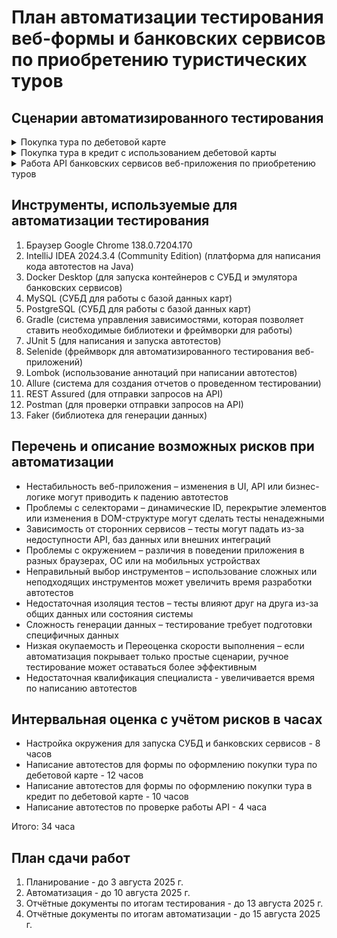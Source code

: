 # План автоматизации тестирования веб-формы и банковских сервисов по приобретению туристических туров

## Сценарии автоматизированного тестирования

<details>
<summary>Покупка тура по дебетовой карте</summary>

<details>
<summary>Автоматизация тестирования покупки тура по дебетовой карте со статусом APPROVED, заполненной валидными значениями</summary>

### Предусловия
- Запущен Docker Desktop с контейнерами СУБД и эмулятором банковских сервисов
- В браузере открыта форма приобретения тура по ссылке http://localhost:8080/

### Шаги воспроизведения
1. Нажимаем кнопку "Купить"
2. В поле "Номер карты" вводим валидные данные (4444 4444 4444 4441 статус APPROVED)
3. В поле "Месяц" вводим валидные данные
4. В поле "Год" вводим валидные данные
5. В поле "Владелец" вводим валидные данные
6. В поле "CVC/CVV" вводим валидные данные
7. Нажимаем кнопку "Продолжить"

**Ожидаемый результат:**  
Проверяется статус карты в базе данных, карта со статусом APPROVED принимается
<p>Появляется сообщение "Успешно. Операция одобрена Банком"</p>
</details>

<details>
<summary>Автоматизация тестирования покупки тура по дебетовой карте со статусом DECLINED, заполненной валидными значениями</summary>

### Предусловия
- Запущен Docker Desktop с контейнерами СУБД и эмулятором банковских сервисов
- В браузере открыта форма приобретения тура по ссылке http://localhost:8080/

### Шаги воспроизведения
1. Нажимаем кнопку "Купить"
2. В поле "Номер карты" вводим валидные данные (4444 4444 4444 4442 статус DECLINED)
3. В поле "Месяц" вводим валидные данные
4. В поле "Год" вводим валидные данные
5. В поле "Владелец" вводим валидные данные
6. В поле "CVC/CVV" вводим валидные данные
7. Нажимаем кнопку "Продолжить"

**Ожидаемый результат:**  
Проверяется статус карты в базе данных, карта со статусом DECLINED отклоняется
<p>Появляется сообщение "Ошибка! Банк отказал в проведении операции."</p>
</details>

<details>
<summary>Автоматизация тестирования ошибки использования невалидной карты при покупке тура по дебетовой карте</summary>

### Предусловия
- Запущен Docker Desktop с контейнерами СУБД и эмулятором банковских сервисов
- В браузере открыта форма приобретения тура по ссылке http://localhost:8080/

### Шаги воспроизведения
1. Нажимаем кнопку "Купить"
2. В поле "Номер карты" вводим невалидные данные карты, отсутствующей в базе данных, состоящие из цифр, в формате (1111 1111 1111 1111)
3. В поле "Месяц" вводим валидные данные
4. В поле "Год" вводим валидные данные
5. В поле "Владелец" вводим валидные данные
6. В поле "CVC/CVV" вводим валидные данные
7. Нажимаем кнопку "Продолжить"

**Ожидаемый результат:**  
Проверяется статус карты в базе данных, карта с неизвестным статусом отклоняется
<p>Появляется сообщение "Ошибка! Банк отказал в проведении операции."</p>
</details>

<details>
<summary>Автоматизация тестирования сообщений под полями при покупке тура по дебетовой карте, заполненой невалидными и пустыми значениями</summary>

### Предусловия
- Запущен Docker Desktop с контейнерами СУБД и эмулятором банковских сервисов
- В браузере открыта форма приобретения тура по ссылке http://localhost:8080/

### Шаги воспроизведения
1. Нажимаем кнопку "Купить"
2. Поле "Номер карты" оставляем пустым (невалидные данные)
3. Поле "Месяц" оставляем пустым (невалидные данные)
4. Поле "Год" оставляем пустым (невалидные данные)
5. Поле "Владелец" оставляем пустым (невалидные данные)
6. Поле "CVC/CVV" оставляем пустым (невалидные данные)
7. Нажимаем кнопку "Продолжить"

**Ожидаемый результат:**  
Под полями появляются надписи красного цвета, под полем "Номер карты" - Неверный формат, под полем "Месяц" - Неверный формат, под полем "Год" - Неверный формат, под полем "Владелец" - Поле обязательно для заполнения (Неверный формат), под полем "CVC/CVV" - Неверный формат
</details>
</details>

<details>
<summary>Покупка тура в кредит с использованием дебетовой карты</summary>

<details>
<summary>Автоматизация тестирования покупки тура с помощью кредита при использовании дебетовой карты со статусом APPROVED, заполненой валидными значениями</summary>

### Предусловия
- Запущен Docker Desktop с контейнерами СУБД и эмулятором банковских сервисов
- В браузере открыта форма приобретения тура по ссылке http://localhost:8080/

### Шаги воспроизведения
1. Нажимаем кнопку "Купить в кредит"
2. В поле "Номер карты" вводим валидные данные (4444 4444 4444 4441 статус APPROVED)
3. В поле "Месяц" вводим валидные данные
4. В поле "Год" вводим валидные данные
5. В поле "Владелец" вводим валидные данные
6. В поле "CVC/CVV" вводим валидные данные
7. Нажимаем кнопку "Продолжить"

**Ожидаемый результат:**  
Проверяется статус карты в базе данных, карта со статусом APPROVED принимается
<p>Появляется сообщение "Успешно. Операция одобрена Банком"</p>
</details>

<details>
<summary>Автоматизация тестирования покупки тура с помощью кредита при использовании дебетовой карты со статусом DECLINED, заполненной валидными значениями</summary>

### Предусловия
- Запущен Docker Desktop с контейнерами СУБД и эмулятором банковских сервисов
- В браузере открыта форма приобретения тура по ссылке http://localhost:8080/

### Шаги воспроизведения
1. Нажимаем кнопку "Купить"
2. В поле "Номер карты" вводим валидные данные (4444 4444 4444 4442 статус DECLINED)
3. В поле "Месяц" вводим валидные данные
4. В поле "Год" вводим валидные данные
5. В поле "Владелец" вводим валидные данные
6. В поле "CVC/CVV" вводим валидные данные
7. Нажимаем кнопку "Продолжить"

**Ожидаемый результат:**  
Статус карты 
Проверяется статус карты в базе данных, карта со статусом DECLINED отклоняется
<p>Появляется сообщение "Ошибка! Банк отказал в проведении операции."</p>
</details>

<details>
<summary>Автоматизация тестирования ошибки использования невалидной карты при покупке тура в кредит по дебетовой карте</summary>

### Предусловия
- Запущен Docker Desktop с контейнерами СУБД и эмулятором банковских сервисов
- В браузере открыта форма приобретения тура по ссылке http://localhost:8080/

### Шаги воспроизведения
1. Нажимаем кнопку "Купить в кредит"
2. В поле "Номер карты" вводим невалидные данные карты, отсутствующей в базе данных, состоящие из цифр, в формате (1111 1111 1111 1111)
3. В поле "Месяц" вводим валидные данные
4. В поле "Год" вводим валидные данные
5. В поле "Владелец" вводим валидные данные
6. В поле "CVC/CVV" вводим валидные данные
7. Нажимаем кнопку "Продолжить"

**Ожидаемый результат:**  
Проверяется статус карты в базе данных, карта с неизвестным статусом отклоняется
<p>Появляется сообщение "Ошибка! Банк отказал в проведении операции."</p>
</details>

<details>
<summary>Автоматизация тестирования сообщений под полями при покупке тура в кредит по дебетовой карте, заполненой невалидными значениями</summary>

### Предусловия
- Запущен Docker Desktop с контейнерами СУБД и эмулятором банковских сервисов
- В браузере открыта форма приобретения тура по ссылке http://localhost:8080/

### Шаги воспроизведения
1. Нажимаем кнопку "Купить в кредит"
2. Поле "Номер карты" оставляем пустым (невалидные данные)
3. Поле "Месяц" оставляем пустым (невалидные данные)
4. Поле "Год" оставляем пустым (невалидные данные)
5. Поле "Владелец" оставляем пустым (невалидные данные)
6. Поле "CVC/CVV" оставляем пустым (невалидные данные)
7. Нажимаем кнопку "Продолжить" (невалидные данные)

**Ожидаемый результат:**  
Под полями появляются надписи красного цвета, под полем "Номер карты" - Неверный формат, под полем "Месяц" - Неверный формат, под полем "Год" - Неверный формат, под полем "Владелец" - Поле обязательно для заполнения (Неверный формат), под полем "CVC/CVV" - Неверный формат
</details>
</details>

<details>
<summary>Работа API банковских сервисов веб-приложения по приобретению туров</summary>

<details>
<summary>Автоматизация тестирования API банковского сервиса Payment</summary>

### Предусловия
- Запущен Docker Desktop с контейнерами СУБД и эмулятором банковских сервисов
- Сервис payment запущен на http://localhost:9999/payment

### Шаги воспроизведения
1. Отправляем запрос POST со строкой JSON на API, содержащий номер валидной карты/отклоненной карты

**Ожидаемый результат:**  
Получаем ответ, содержащий статус валидной карты/отклоненной карты
</details>

<details>
<summary>Автоматизация тестирования API банковского сервиса Credit</summary>

### Предусловия
- Запущен Docker Desktop с контейнерами СУБД и эмулятором банковских сервисов
- Сервис credit запущен на http://localhost:9999/credit

### Шаги воспроизведения
1. Отправляем запрос POST со строкой JSON на API, содержащий номер валидной карты/отклоненной карты

**Ожидаемый результат:**  
Получаем ответ, содержащий статус валидной карты/отклоненной карты
</details>
</details>

## Инструменты, используемые для автоматизации тестирования
1. Браузер Google Chrome 138.0.7204.170
2. IntelliJ IDEA 2024.3.4 (Community Edition) (платформа для написания кода автотестов на Java)
3. Docker Desktop (для запуска контейнеров с СУБД и эмулятора банковских сервисов)
4. MySQL (СУБД для работы с базой данных карт)
5. PostgreSQL (СУБД для работы с базой данных карт)
6. Gradle (система управления зависимостями, которая позволяет ставить необходимые библиотеки и фреймворки для работы)
7. JUnit 5 (для написания и запуска автотестов)
8. Selenide (фреймворк для автоматизированного тестирования веб-приложений)
9. Lombok (использование аннотаций при написании автотестов)
10. Allure (система для создания отчетов о проведенном тестировании)
11. REST Assured (для отправки запросов на API)
12. Postman (для проверки отправки запросов на API)
13. Faker (библиотека для генерации данных)

## Перечень и описание возможных рисков при автоматизации
- Нестабильность веб-приложения – изменения в UI, API или бизнес-логике могут приводить к падению автотестов
- Проблемы с селекторами – динамические ID, перекрытие элементов или изменения в DOM-структуре могут сделать тесты ненадежными
- Зависимость от сторонних сервисов – тесты могут падать из-за недоступности API, баз данных или внешних интеграций
- Проблемы с окружением – различия в поведении приложения в разных браузерах, ОС или на мобильных устройствах
- Неправильный выбор инструментов – использование сложных или неподходящих инструментов может увеличить время разработки автотестов
- Недостаточная изоляция тестов – тесты влияют друг на друга из-за общих данных или состояния системы
- Сложность генерации данных – тестирование требует подготовки специфичных данных
- Низкая окупаемость и Переоценка скорости выполнения – если автоматизация покрывает только простые сценарии, ручное тестирование может оставаться более эффективным
- Недостаточная квалификация специалиста - увеличивается время по написанию автотестов

## Интервальная оценка с учётом рисков в часах
- Настройка окружения для запуска СУБД и банковских сервисов - 8 часов
- Написание автотестов для формы по оформлению покупки тура по дебетовой карте - 12 часов
- Написание автотестов для формы по оформлению покупки тура в кредит по дебетовой карте - 10 часов
- Написание автотестов по проверке работы API - 4 часа
<p>Итого: 34 часа</p>

## План сдачи работ
1. Планирование - до 3 августа 2025 г.
2. Автоматизация - до 10 августа 2025 г.
3. Отчётные документы по итогам тестирования - до 13 августа 2025 г.
4. Отчётные документы по итогам автоматизации - до 15 августа 2025 г.

